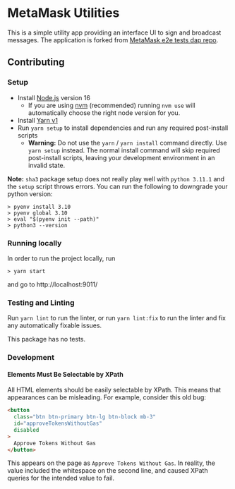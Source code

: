 # MetaMask Utilities

This is a simple utility app providing an interface UI to sign and broadcast messages.
The application is forked from [MetaMask e2e tests dap repo](https://metamask.github.io/test-dapp/).

## Contributing

### Setup

- Install [Node.js](https://nodejs.org) version 16
  - If you are using [nvm](https://github.com/creationix/nvm#installation) (recommended) running `nvm use` will automatically choose the right node version for you.
- Install [Yarn v1](https://yarnpkg.com/en/docs/install)
- Run `yarn setup` to install dependencies and run any required post-install scripts
  - **Warning:** Do not use the `yarn` / `yarn install` command directly. Use `yarn setup` instead. The normal install command will skip required post-install scripts, leaving your development environment in an invalid state.

**Note:** `sha3` package setup does not really play well with `python 3.11.1` and the `setup` script throws errors. You can run the following to downgrade your python version:

```shell
> pyenv install 3.10
> pyenv global 3.10
> eval "$(pyenv init --path)"
> python3 --version
```

### Running locally

In order to run the project locally, run

```shell
> yarn start
```

and go to http://localhost:9011/

### Testing and Linting

Run `yarn lint` to run the linter, or run `yarn lint:fix` to run the linter and fix any automatically fixable issues.

This package has no tests.

### Development

#### Elements Must Be Selectable by XPath

All HTML elements should be easily selectable by XPath.
This means that appearances can be misleading.
For example, consider this old bug:

```html
<button
  class="btn btn-primary btn-lg btn-block mb-3"
  id="approveTokensWithoutGas"
  disabled
>
  Approve Tokens Without Gas
</button>
```

This appears on the page as `Approve Tokens Without Gas`. In reality, the value included the whitespace on the second line, and caused XPath queries for the intended value to fail.
